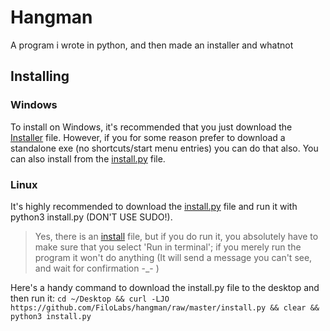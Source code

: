 # Hangman
A program i wrote in python, and then made an installer and whatnot
## Installing
### Windows
To install on Windows, it's recommended that you just download the [Installer](https://github.com/FiloLabs/hangman/raw/master/Windows/hangman_installer.exe) file.
However, if you for some reason prefer to download a standalone exe (no shortcuts/start menu entries) you can do that also.
You can also install from the [install.py](https://github.com/FiloLabs/hangman/blob/master/install.py) file.
### Linux
It's highly recommended to download the [install.py](https://github.com/FiloLabs/hangman/blob/master/install.py) file and run it with python3 install.py (DON'T USE SUDO!).

> Yes, there is an [install](https://github.com/FiloLabs/hangman/raw/master/Linux/install) file, but if you do run it, you absolutely have to make sure that you select 'Run in terminal'; if you merely run the program it won't do anything (It will send a message you can't see, and wait for confirmation -_- )

Here's a handy command to download the install.py file to the desktop and then run it:
`cd ~/Desktop && curl -LJO https://github.com/FiloLabs/hangman/raw/master/install.py && clear && python3 install.py`

